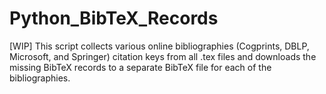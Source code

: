 # Python_BibTeX_Records

[WIP] This script collects various online bibliographies (Cogprints, DBLP, Microsoft, and Springer) citation keys from all .tex files and downloads the missing BibTeX records to a separate BibTeX file for each of the bibliographies.
